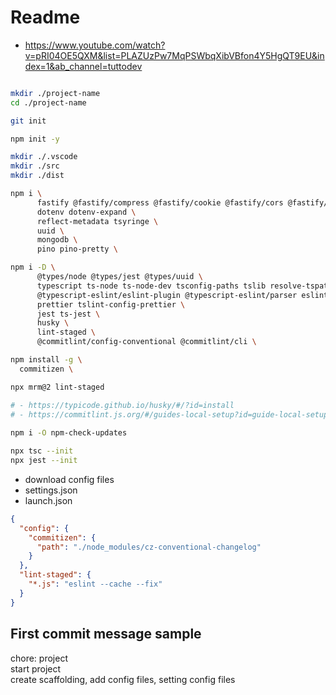 # Readme

- https://www.youtube.com/watch?v=pRI04OE5QXM&list=PLAZUzPw7MqPSWbqXibVBfon4Y5HgQT9EU&index=1&ab_channel=tuttodev

```sh

mkdir ./project-name
cd ./project-name

git init

npm init -y

mkdir ./.vscode
mkdir ./src
mkdir ./dist

npm i \
      fastify @fastify/compress @fastify/cookie @fastify/cors @fastify/helmet @fastify/rate-limit \
      dotenv dotenv-expand \
      reflect-metadata tsyringe \
      uuid \
      mongodb \
      pino pino-pretty \

npm i -D \
      @types/node @types/jest @types/uuid \
      typescript ts-node ts-node-dev tsconfig-paths tslib resolve-tspaths \
      @typescript-eslint/eslint-plugin @typescript-eslint/parser eslint eslint-config-prettier eslint-plugin-import eslint-plugin-jest eslint-plugin-prettier eslint-plugin-simple-import-sort \
      prettier tslint-config-prettier \
      jest ts-jest \
      husky \
      lint-staged \
      @commitlint/config-conventional @commitlint/cli \

npm install -g \
  commitizen \

npx mrm@2 lint-staged

# - https://typicode.github.io/husky/#/?id=install
# - https://commitlint.js.org/#/guides-local-setup?id=guide-local-setup
  
npm i -O npm-check-updates

npx tsc --init
npx jest --init

```

- download config files
- settings.json
- launch.json

```json
{
  "config": {
    "commitizen": {
      "path": "./node_modules/cz-conventional-changelog"
    }
  },
  "lint-staged": {
    "*.js": "eslint --cache --fix"
  }
}
```

## First commit message sample

chore: project   
start project   
create scaffolding, add config files, setting config files   
